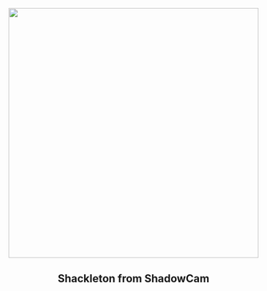 
<p align="center"><img src="https://apod.nasa.gov/apod/image/2305/shackleton_arrow.png" width="500" height="500"></p>
<h2 align="center"> Shackleton from ShadowCam </h2>
